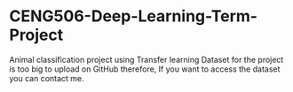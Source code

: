 # CENG506-Deep-Learning-Term-Project
Animal classification project using Transfer learning
Dataset for the project is too big to upload on GitHub therefore, If you want to access the dataset you can contact me. 
